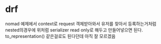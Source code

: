 # drf
nomad 예제에서 context로 request 객체받아와서 유저를 찾아서 등록하는거처럼
nested의경우에 위처럼 serializer read only로 해두고 만들어넣으면 된다.
to_representation() 같은걸로도 된다던데 아직 잘 모르겠음
